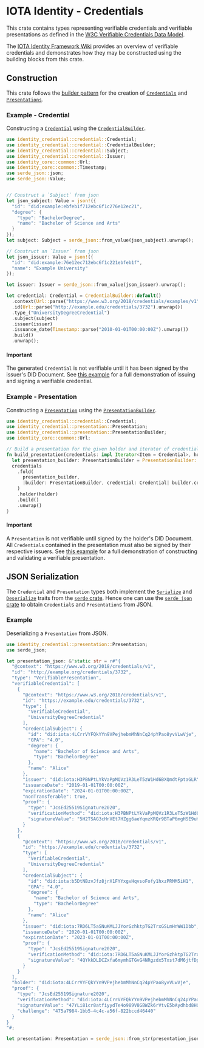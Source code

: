 IOTA Identity - Credentials 
=== 

This crate contains types representing verifiable credentials and verifiable presentations as defined in the [W3C Verifiable Credentials Data Model](https://www.w3.org/TR/vc-data-model/). 

The [IOTA Identity Framework Wiki](https://wiki.iota.org/identity.rs/concepts/verifiable_credentials/overview) provides an overview of verifiable credentials and demonstrates how they may be constructed using the building blocks from this crate. 

## Construction
This crate follows the [builder pattern](https://rust-unofficial.github.io/patterns/patterns/creational/builder.html) for the creation of [`Credentials`](crate::credential::Credential) and [`Presentations`](crate::presentation::Presentation). 

### Example - Credential
Constructing a [`Credential`](crate::credential::Credential) using the [`CredentialBuilder`](crate::credential::CredentialBuilder). 

```rust 
use identity_credential::credential::Credential;
use identity_credential::credential::CredentialBuilder;
use identity_credential::credential::Subject;
use identity_credential::credential::Issuer;
use identity_core::common::Url;
use identity_core::common::Timestamp;
use serde_json::json;
use serde_json::Value;


// Construct a `Subject` from json
let json_subject: Value = json!({
  "id": "did:example:ebfeb1f712ebc6f1c276e12ec21",
  "degree": {
    "type": "BachelorDegree",
    "name": "Bachelor of Science and Arts"
  }
});
let subject: Subject = serde_json::from_value(json_subject).unwrap();

// Construct an `Issuer` from json
let json_issuer: Value = json!({
  "id": "did:example:76e12ec712ebc6f1c221ebfeb1f",
  "name": "Example University"
});

let issuer: Issuer = serde_json::from_value(json_issuer).unwrap();

let credential: Credential = CredentialBuilder::default()
  .context(Url::parse("https://www.w3.org/2018/credentials/examples/v1").unwrap())
  .id(Url::parse("http://example.edu/credentials/3732").unwrap())
  .type_("UniversityDegreeCredential")
  .subject(subject)
  .issuer(issuer)
  .issuance_date(Timestamp::parse("2010-01-01T00:00:00Z").unwrap())
  .build()
  .unwrap();

```
#### Important 

The generated `Credential` is not verifiable until it has been signed by the issuer's DID Document. See [this example](https://github.com/iotaledger/identity.rs/blob/support/v0.5/examples/account/create_vc.rs) for a full demonstration of issuing and signing a verifiable credential. 

### Example - Presentation
Constructing a [`Presentation`](crate::presentation::Presentation) using the [`PresentationBuilder`](crate::presentation::PresentationBuilder). 

```rust
use identity_credential::credential::Credential; 
use identity_credential::presentation::Presentation; 
use identity_credential::presentation::PresentationBuilder; 
use identity_core::common::Url;

// Build a presentation for the given holder and iterator of credentials 
fn build_presentation(credentials: impl Iterator<Item = Credential>, holder: Url) -> Presentation {
  let presentation_builder: PresentationBuilder = PresentationBuilder::default();
  credentials
    .fold(
      presentation_builder,
      |builder: PresentationBuilder, credential: Credential| builder.credential(credential),
    )
    .holder(holder)
    .build()
    .unwrap()
}
```
#### Important 
A `Presentation` is not verifiable until signed by the holder's DID Document. All `Credentials` contained in the presentation must also be signed by their respective issuers. See [this example](https://github.com/iotaledger/identity.rs/blob/support/v0.5/examples/account/create_vp.rs) for a full demonstration of constructing and validating a verifiable presentation. 

## JSON Serialization
The `Credential` and `Presentation` types both implement the [`Serialize`](https://docs.serde.rs/serde/trait.Serialize.html) and [`Deserialize`](https://docs.serde.rs/serde/trait.Deserialize.html) traits from the [`serde` crate](https://crates.io/crates/serde). Hence one can use the [`serde_json` crate](https://crates.io/crates/serde_json) to obtain `Credential`s and `Presentation`s from JSON. 

### Example 
Deserializing a `Presentation` from JSON. 

```rust
use identity_credential::presentation::Presentation;
use serde_json; 

let presentation_json: &'static str = r#"{
  "@context": "https://www.w3.org/2018/credentials/v1",
  "id": "http://example.org/credentials/3732",
  "type": "VerifiablePresentation",
  "verifiableCredential": [
    {
      "@context": "https://www.w3.org/2018/credentials/v1",
      "id": "https://example.edu/credentials/3732",
      "type": [
        "VerifiableCredential",
        "UniversityDegreeCredential"
      ],
      "credentialSubject": {
        "id": "did:iota:4LCrrVYFQkYYn9VPejhebmMhNnCq24pYPao8yvVLwVje",
        "GPA": "4.0",
        "degree": {
          "name": "Bachelor of Science and Arts",
          "type": "BachelorDegree"
        },
        "name": "Alice"
      },
      "issuer": "did:iota:H3PBNPtLYkVaPpMQVz1R3LeT5zW1Hd6BXQmdtFptaGLR",
      "issuanceDate": "2019-01-01T00:00:00Z",
      "expirationDate": "2024-01-01T00:00:00Z",
      "nonTransferable": true,
      "proof": {
        "type": "JcsEd25519Signature2020",
        "verificationMethod": "did:iota:H3PBNPtLYkVaPpMQVz1R3LeT5zW1Hd6BXQmdtFptaGLR#sign-0",
        "signatureValue": "5H2TSAG3cHnVEt7HZgg6aeYqmzKRQr9BTaP6mgHSE9uH9iLy7pK7TC2A5NHaiiFMGGaY3hJS5WUhfqCW3APxFhSP"
      }
    },
    {
      "@context": "https://www.w3.org/2018/credentials/v1",
      "id": "https://example.edu/credentials/3732",
      "type": [
        "VerifiableCredential",
        "UniversityDegreeCredential"
      ],
      "credentialSubject": {
        "id": "did:iota:b5DtNBzvJfz8jrX1FYYxgvHqvsoFofy1hxzPRMM5iH1",
        "GPA": "4.0",
        "degree": {
          "name": "Bachelor of Science and Arts",
          "type": "BachelorDegree"
        },
        "name": "Alice"
      },
      "issuer": "did:iota:7RD6LT5aSNuKMLJJYorGzhktpTG2TrxGSLmHnWW1Dbb",
      "issuanceDate": "2020-01-01T00:00:00Z",
      "expirationDate": "2023-01-01T00:00:00Z",
      "proof": {
        "type": "JcsEd25519Signature2020",
        "verificationMethod": "did:iota:7RD6LT5aSNuKMLJJYorGzhktpTG2TrxGSLmHnWW1Dbb#sign-0",
        "signatureValue": "4QYkkDLDCZxfa6mymhGTGvG4NRgzdx5Txst7dM6jtfDpBV3Mif8hWH93RzR2MoVCtMgZf3ed7qoZsqepWkp4x9oU"
      }
    }
  ],
  "holder": "did:iota:4LCrrVYFQkYYn9VPejhebmMhNnCq24pYPao8yvVLwVje",
  "proof": {
    "type": "JcsEd25519Signature2020",
    "verificationMethod": "did:iota:4LCrrVYFQkYYn9VPejhebmMhNnCq24pYPao8yvVLwVje#sign-0",
    "signatureValue": "47YLi81cr8atfiyydTe4o989V8GBWZk6rVtvE5bAydhbd8HCK5c3wrNXRbBDAF8PDUBGGGqn8ZjA3jxGDFpQwGAW",
    "challenge": "475a7984-1bb5-4c4c-a56f-822bccd46440"
  }
}
"#;

let presentation: Presentation = serde_json::from_str(presentation_json).unwrap();
  ```